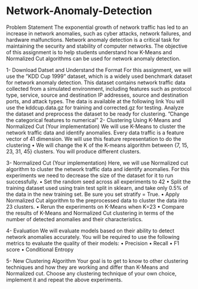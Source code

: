 # Network-Anomaly-Detection
Problem Statement
The exponential growth of network traffic has led to an increase in network
anomalies, such as cyber attacks, network failures, and hardware malfunctions.
Network anomaly detection is a critical task for maintaining the security and
stability of computer networks. The objective of this assignment is to help
students understand how K-Means and Normalized Cut algorithms can be used
for network anomaly detection.

1- Download Datset and Understand the Format
For this assignment, we will use the ”KDD Cup 1999” dataset, which is a widely
used benchmark dataset for network anomaly detection. This dataset contains
network traffic data collected from a simulated environment, including features
such as protocol type, service, source and destination IP addresses, source and
destination ports, and attack types. The data is available at the following link
You will use the kddcup.data.gz for training and corrected.gz for testing.
Analyze the dataset and preprocess the dataset to be ready for clustering.
”Change the categorical features to numerical”
2- Clustering Using K-Means and Normalized Cut (Your
implementation)
We will use K-Means to cluster the network traffic data and identify anomalies.
Every data traffic is a feature vector of 41 dimension. We will use this feature
representation to do the clustering
• We will change the K of the K-means algorithm between {7, 15, 23, 31,
45} clusters. You will produce different clusters.

3- Normalized Cut (Your implementation)
Here, we will use Normalized cut algorithm to cluster the network traffic data
and identify anomalies. For this experiments we need to decrease the size of
the dataset for it to run successfully.
• Set the random seed across all experiments to 42
• Split the training dataset used using train test split in sklearn, and take
only 0.5% of the data in the new training set. Be sure you set stratify =
True.
• Apply Normalized Cut algorithm to the preprocessed data to cluster the
data into 23 clusters.
• Rerun the experiments on K-Means when K=23
• Compare the results of K-Means and Normalized Cut clustering in terms
of the number of detected anomalies and their characteristics.

4- Evaluation
We will evaluate models based on their ability to detect network anomalies
accurately. You will be required to use the following metrics to evaluate the
quality of their models:
• Precision
• Recall
• F1 score
• Conditional Entropy

5- New Clustering Algorithm
Your goal is to get to know to other clustering techniques and how they are
working and differ than K-Means and Normalized cut. Choose any clustering
technique of your own choice, implement it and repeat the above experiments.
